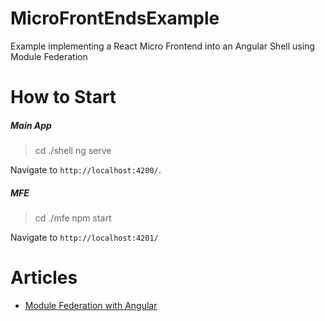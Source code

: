 # MicroFrontEndsExample
Example implementing a React Micro Frontend into an Angular Shell using Module Federation

# How to Start
##### Main App
 
> cd ./shell
> ng serve

Navigate to `http://localhost:4200/`.

##### MFE

> cd ./mfe
> npm start

Navigate to `http://localhost:4201/`


# Articles
 * [Module Federation with Angular](https://www.angulararchitects.io/aktuelles/the-microfrontend-revolution-part-2-module-federation-with-angular/)